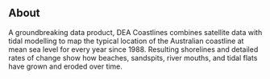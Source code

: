## About

A groundbreaking data product, DEA Coastlines combines satellite data with tidal modelling to map the typical location of the Australian coastline at mean sea level for every year since 1988. Resulting shorelines and detailed rates of change show how beaches, sandspits, river mouths, and tidal flats have grown and eroded over time.

